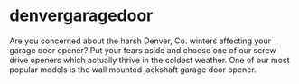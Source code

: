 # denvergaragedoor
Are you concerned about the harsh Denver, Co. winters affecting your garage door opener? Put your fears aside and choose one of our screw drive openers which actually thrive in the coldest weather. One of our most popular models is the wall mounted jackshaft garage door opener.
